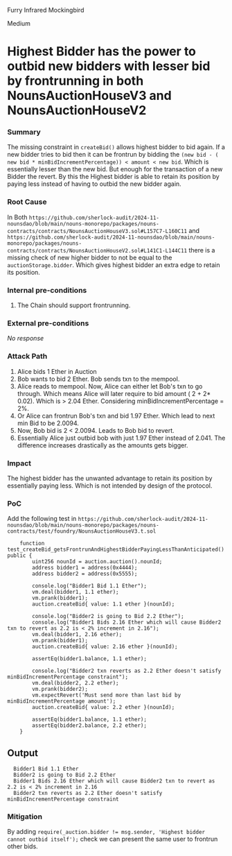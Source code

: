 Furry Infrared Mockingbird

Medium

# Highest Bidder has the power to outbid new bidders with lesser bid by frontrunning in both NounsAuctionHouseV3 and NounsAuctionHouseV2

### Summary

The missing constraint in `createBid()` allows highest bidder to bid again. If a new bidder tries to bid then it can be frontrun by bidding the `(new bid - ( new bid * minBidIncrementPercentage)) < amount < new bid`. Which is essentially lesser than the new bid. But enough for the transaction of a new Bidder the revert. 
By this the Highest bidder is able to retain its position by paying less instead of having to outbid the new bidder again. 

### Root Cause

In Both `https://github.com/sherlock-audit/2024-11-nounsdao/blob/main/nouns-monorepo/packages/nouns-contracts/contracts/NounsAuctionHouseV3.sol#L157C7-L160C11` and `https://github.com/sherlock-audit/2024-11-nounsdao/blob/main/nouns-monorepo/packages/nouns-contracts/contracts/NounsAuctionHouseV2.sol#L141C1-L144C11` there is a missing check of new higher bidder to not be equal to the `auctionStorage.bidder`. Which gives highest bidder an extra edge to retain its position.

### Internal pre-conditions

1. The Chain should support frontrunning.

### External pre-conditions

_No response_

### Attack Path

1. Alice bids 1 Ether in Auction
2. Bob wants to bid 2 Ether. Bob sends txn to the mempool.
3. Alice reads to mempool. Now, Alice can either let Bob's txn to go through. Which means Alice will later require to bid amount ( 2 + 2* 0.02). Which is > 2.04 Ether. Considering minBidIncrementPercentage = 2%.
4. Or Alice can frontrun Bob's txn and bid 1.97 Ether. Which lead to next min Bid to be 2.0094.
5. Now, Bob bid is 2 < 2.0094. Leads to Bob bid to revert.
6. Essentially Alice just outbid bob with just 1.97 Ether instead of 2.041. The difference increases drastically as the amounts gets bigger.

### Impact

The highest bidder has the unwanted advantage to retain its position by essentially paying less. Which is not intended by design of the protocol.

### PoC

Add the following test in `https://github.com/sherlock-audit/2024-11-nounsdao/blob/main/nouns-monorepo/packages/nouns-contracts/test/foundry/NounsAuctionHouseV3.t.sol`
```solidity
    function test_createBid_getsFrontrunAndHighestBidderPayingLessThanAnticipated() public {
        uint256 nounId = auction.auction().nounId;
        address bidder1 = address(0x4444);
        address bidder2 = address(0x5555);

        console.log("Bidder1 Bid 1.1 Ether");
        vm.deal(bidder1, 1.1 ether);
        vm.prank(bidder1);
        auction.createBid{ value: 1.1 ether }(nounId);

        console.log("Bidder2 is going to Bid 2.2 Ether");
        console.log("Bidder1 Bids 2.16 Ether which will cause Bidder2 txn to revert as 2.2 is < 2% increment in 2.16");
        vm.deal(bidder1, 2.16 ether);
        vm.prank(bidder1);
        auction.createBid{ value: 2.16 ether }(nounId);

        assertEq(bidder1.balance, 1.1 ether);

        console.log("Bidder2 txn reverts as 2.2 Ether doesn't satisfy minBidIncrementPercentage constraint");
        vm.deal(bidder2, 2.2 ether);
        vm.prank(bidder2);
        vm.expectRevert('Must send more than last bid by minBidIncrementPercentage amount');
        auction.createBid{ value: 2.2 ether }(nounId);

        assertEq(bidder1.balance, 1.1 ether);
        assertEq(bidder2.balance, 2.2 ether);
    }
```

## Output ##
```text
  Bidder1 Bid 1.1 Ether
  Bidder2 is going to Bid 2.2 Ether
  Bidder1 Bids 2.16 Ether which will cause Bidder2 txn to revert as 2.2 is < 2% increment in 2.16
  Bidder2 txn reverts as 2.2 Ether doesn't satisfy minBidIncrementPercentage constraint
 ```

### Mitigation

By adding `require(_auction.bidder != msg.sender, 'Highest bidder cannot outbid itself');` check we can present the same user to frontrun other bids.  